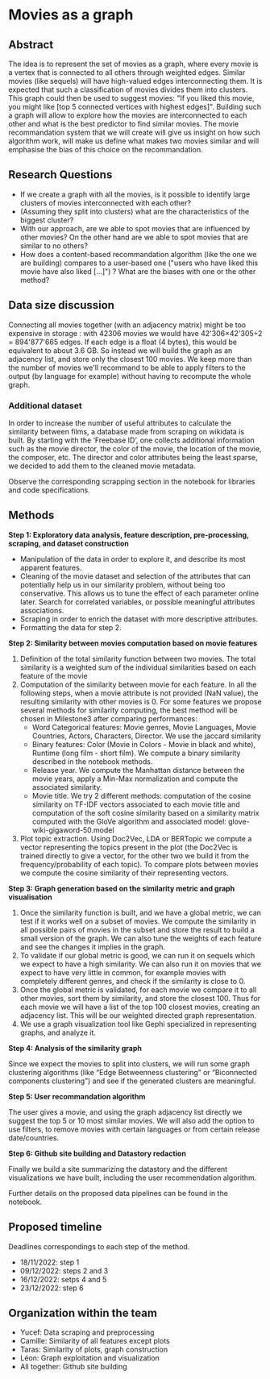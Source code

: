 # Movies as a graph


## Abstract
[//]: # "Abstract: A 150 word description of the project idea and goals. What’s the motivation behind your project? What story would you like to tell, and why?"
The idea is to represent the set of movies as a graph, where every movie is a vertex that is connected to all others through weighted edges. Similar movies (like sequels) will have high-valued edges interconnecting them. It is expected that such a classification of movies divides them into clusters. This graph could then be used to suggest movies: "If you liked this movie, you might like \[top 5 connected vertices with highest edges\]". Building such a graph will allow to explore how the movies are interconnected to each other and what is the best predictor to find similar movies. The movie recommandation system that we will create will give us insight on how such algorithm work, will make us define what makes two movies similar and will emphasise the bias of this choice on the recommandation.

## Research Questions
[//]: # "Research Questions: A list of research questions you would like to address during the project."
* If we create a graph with all the movies, is it possible to identify large clusters of movies interconnected with each other?
* (Assuming they split into clusters) what are the characteristics of the biggest cluster?
* With our approach, are we able to spot movies that are influenced by other movies? On the other hand are we able to spot movies that are similar to no others?
* How does a content-based recommandation algorithm (like the one we are building) compares to a user-based one ("users who have liked this movie have also liked [...]") ? What are the biases with one or the other method?


## Data size discussion
[//]: # "Proposed additional datasets (if any): List the additional dataset(s) you want to use (if any), and some ideas on how you expect to get, manage, process, and enrich it/them. Show us that you’ve read the docs and some examples, and that you have a clear idea on what to expect. Discuss data size and format if relevant. It is your responsibility to check that what you propose is feasible."
Connecting all movies together (with an adjacency matrix) might be too expensive in storage : with 42306 movies we would have 42'306×42'305÷2 = 894'877'665 edges. If each edge is a float (4 bytes), this would be equivalent to about 3.6 GB. So instead we will build the graph as an adjacency list, and store only the closest 100 movies. We keep more than the number of movies we'll recommand to be able to apply filters to the output (by language for example) without having to recompute the whole graph.

### Additional dataset
In order to increase the number of useful attributes to calculate the similarity between films, a database made from scraping on wikidata is built. By starting with the ‘Freebase ID’, one collects additional information such as the movie director, the color of the movie, the location of the movie, the composer, etc. 
The director and color attributes being the least sparse, we decided to add them to the cleaned movie metadata. 

Observe the corresponding scrapping section in the notebook for libraries and code specifications. 

## Methods

**Step 1: Exploratory data analysis, feature description, pre-processing, scraping, and dataset construction** 
* Manipulation of the data in order to explore it, and describe its most apparent features.
* Cleaning of the movie dataset and selection of the attributes that can potentially help us in our similarity problem, without being too conservative. This allows us to tune the effect of each parameter online later. Search for correlated variables, or possible meaningful attributes associations. 
* Scraping in order to enrich the dataset with more descriptive attributes. 
* Formatting the data for step 2. 

**Step 2: Similarity between movies computation based on movie features** 
<ol>
  <li>Definition of the total similarity function between two movies. The total similarity is a weighted sum of the individual similarities based on each feature of the movie 
</li>
  <li>Computation of the similarity between movie for each feature. In all the following steps, when a movie attribute is not provided (NaN value), the resulting similarity with other movies is 0. For some features we propose several methods for similarity computing, the best method will be chosen in Milestone3 after comparing performances:
  <ul>
  <li>Word Categorical features: Movie genres, Movie Languages, Movie Countries, Actors, Characters, Director. We use the jaccard similarity</li>
  <li>Binary features: Color (Movie in Colors - Movie in black and white), Runtime (long film - short film). We compute a binary similarity described in the notebook methods.</li>
  <li>Release year. We compute the Manhattan distance between the movie years, apply a Min-Max normalization and compute the associated similarity.
</li>
  <li>Movie title. We try 2 different methods: computation of the cosine similarity on TF-IDF vectors associated to each movie title and computation of the soft cosine similarity based on a similarity matrix computed with the GloVe algorithm and associated model: glove-wiki-gigaword-50.model 
</li>
</ul></li>
  <li>Plot topic extraction. Using Doc2Vec, LDA or BERTopic we compute a vector representing the topics present in the plot (the Doc2Vec is trained directly to give a vector, for the other two we build it from the frequency/probability of each topic). To compare plots between movies we compute the cosine similarity of their representing vectors.
</li>
</ol>

**Step 3: Graph generation based on the similarity metric and graph visualisation**

<ol>
  <li>Once the similarity function is built, and we have a global metric, we can test if it works well on a subset of movies. We compute the similarity in all possible pairs of movies in the subset and store the result to build a small version of the graph. We can also tune the weights of each feature and see the changes it implies in the graph.
</li>
  <li>To validate if our global metric is good, we can run it on sequels which we expect to have a high similarity. We can also run it on movies that we expect to have very little in common, for example movies with completely different genres, and check if the similarity is close to 0.
</li>
  <li>Once the global metric is validated, for each movie we compare it to all other movies, sort them by similarity, and store the closest 100. Thus for each movie we will have a list of the top 100 closest movies, creating an adjacency list. This will be our weighted directed graph representation.
</li>
  <li>We use a graph visualization tool like Gephi specialized in representing graphs, and analyze it.
</li>
</ol>

**Step 4: Analysis of the similarity graph**

Since we expect the movies to split into clusters, we will run some graph clustering algorithms (like “Edge Betweenness clustering” or “Biconnected components clustering”) and see if the generated clusters are meaningful.

**Step 5: User recommandation algorithm** 

The user gives a movie, and using the graph adjacency list directly we suggest the top 5 or 10 most similar movies. We will also add the option to use filters, to remove movies with certain languages or from certain release date/countries.

**Step 6: Github site building and Datastory redaction**

Finally we build a site summarizing the datastory and the different visualizations we have built, including the user recommendation algorithm.

Further details on the proposed data pipelines can be found in the notebook.


## Proposed timeline
Deadlines correspondings to each step of the method.
* 18/11/2022: step 1
* 09/12/2022: steps 2 and 3
* 16/12/2022: setps 4 and 5
* 23/12/2022: step 6


## Organization within the team
[//]: # "A list of internal milestones up until project Milestone P3."

* Yucef: Data scraping and preprocessing
* Camille: Similarity of all features except plots
* Taras: Similarity of plots, graph construction 
* Léon: Graph exploitation and visualization
* All together: Github site building
